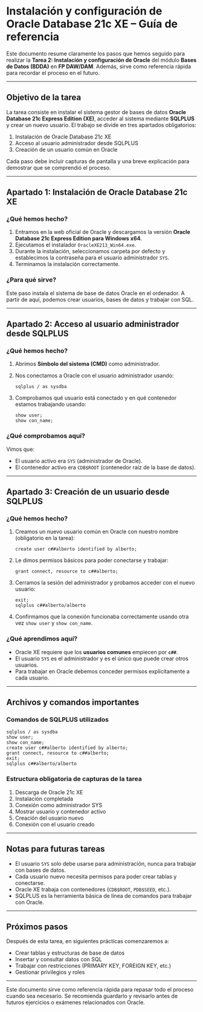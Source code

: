 # Instalación y configuración de Oracle Database 21c XE – Guía de referencia

Este documento resume claramente los pasos que hemos seguido para realizar la **Tarea 2: Instalación y configuración de Oracle** del módulo **Bases de Datos (BDDA)** en **FP DAW/DAM**. Además, sirve como referencia rápida para recordar el proceso en el futuro.

---

## Objetivo de la tarea

La tarea consiste en instalar el sistema gestor de bases de datos **Oracle Database 21c Express Edition (XE)**, acceder al sistema mediante **SQLPLUS** y crear un nuevo usuario. El trabajo se divide en tres apartados obligatorios:

1. Instalación de Oracle Database 21c XE
2. Acceso al usuario administrador desde SQLPLUS
3. Creación de un usuario común en Oracle

Cada paso debe incluir capturas de pantalla y una breve explicación para demostrar que se comprendió el proceso.

---

## Apartado 1: Instalación de Oracle Database 21c XE

### ¿Qué hemos hecho?

1. Entramos en la web oficial de Oracle y descargamos la versión **Oracle Database 21c Express Edition para Windows x64**.
2. Ejecutamos el instalador `OracleXE213_Win64.exe`.
3. Durante la instalación, seleccionamos carpeta por defecto y establecimos la contraseña para el usuario administrador `SYS`.
4. Terminamos la instalación correctamente.

### ¿Para qué sirve?

Este paso instala el sistema de base de datos Oracle en el ordenador. A partir de aquí, podemos crear usuarios, bases de datos y trabajar con SQL.

---

## Apartado 2: Acceso al usuario administrador desde SQLPLUS

### ¿Qué hemos hecho?

1. Abrimos **Símbolo del sistema (CMD)** como administrador.
2. Nos conectamos a Oracle con el usuario administrador usando:

   ```
   sqlplus / as sysdba
   ```
3. Comprobamos qué usuario está conectado y en qué contenedor estamos trabajando usando:

   ```
   show user;
   show con_name;
   ```

### ¿Qué comprobamos aquí?

Vimos que:

* El usuario activo era `SYS` (administrador de Oracle).
* El contenedor activo era `CDB$ROOT` (contenedor raíz de la base de datos).

---

## Apartado 3: Creación de un usuario desde SQLPLUS

### ¿Qué hemos hecho?

1. Creamos un nuevo usuario común en Oracle con nuestro nombre (obligatorio en la tarea):

   ```
   create user c##alberto identified by alberto;
   ```
2. Le dimos permisos básicos para poder conectarse y trabajar:

   ```
   grant connect, resource to c##alberto;
   ```
3. Cerramos la sesión del administrador y probamos acceder con el nuevo usuario:

   ```
   exit;
   sqlplus c##alberto/alberto
   ```
4. Confirmamos que la conexión funcionaba correctamente usando otra vez `show user` y `show con_name`.

### ¿Qué aprendimos aquí?

* Oracle XE requiere que los **usuarios comunes** empiecen por **`c##`**.
* El usuario `SYS` es el administrador y es el único que puede crear otros usuarios.
* Para trabajar en Oracle debemos conceder permisos explícitamente a cada usuario.

---

## Archivos y comandos importantes

### Comandos de SQLPLUS utilizados

```
sqlplus / as sysdba
show user;
show con_name;
create user c##alberto identified by alberto;
grant connect, resource to c##alberto;
exit;
sqlplus c##alberto/alberto
```

### Estructura obligatoria de capturas de la tarea

1. Descarga de Oracle 21c XE
2. Instalación completada
3. Conexión como administrador SYS
4. Mostrar usuario y contenedor activo
5. Creación del usuario nuevo
6. Conexión con el usuario creado

---

## Notas para futuras tareas

* El usuario `SYS` solo debe usarse para administración, nunca para trabajar con bases de datos.
* Cada usuario nuevo necesita permisos para poder crear tablas y conectarse.
* Oracle XE trabaja con contenedores (`CDB$ROOT`, `PDB$SEED`, etc.).
* SQLPLUS es la herramienta básica de línea de comandos para trabajar con Oracle.

---

## Próximos pasos

Después de esta tarea, en siguientes prácticas comenzaremos a:

* Crear tablas y estructuras de base de datos
* Insertar y consultar datos con SQL
* Trabajar con restricciones (PRIMARY KEY, FOREIGN KEY, etc.)
* Gestionar privilegios y roles

---

Este documento sirve como referencia rápida para repasar todo el proceso cuando sea necesario. Se recomienda guardarlo y revisarlo antes de futuros ejercicios o exámenes relacionados con Oracle.
